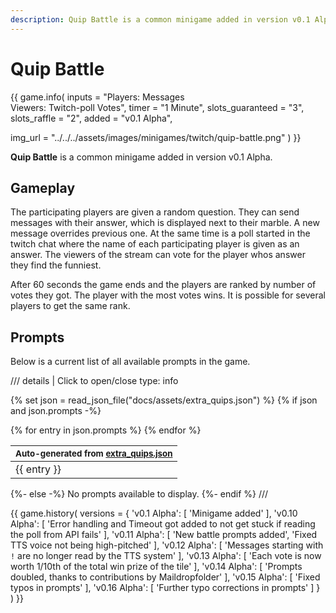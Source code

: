 ```yaml
---
description: Quip Battle is a common minigame added in version v0.1 Alpha.
---
```


# Quip Battle

{{ game.info(
  inputs           = "Players: Messages<br>Viewers: Twitch-poll Votes",
  timer            = "1 Minute",
  slots_guaranteed = "3",
  slots_raffle     = "2",
  added            = "v0.1 Alpha",
  
  img_url = "../../../assets/images/minigames/twitch/quip-battle.png"
) }}

**Quip Battle** is a common minigame added in version v0.1 Alpha.

## Gameplay

The participating players are given a random question. They can send messages with their answer, which is displayed next to their marble. A new message overrides previous one. At the same time is a poll started in the twitch chat where the name of each participating player is given as an answer. The viewers of the stream can vote for the player whos answer they find the funniest.

After 60 seconds the game ends and the players are ranked by number of votes they got. The player with the most votes wins. It is possible for several players to get the same rank.

## Prompts

Below is a current list of all available prompts in the game.  

/// details | Click to open/close
    type: info

{% set json = read_json_file("docs/assets/extra_quips.json") %}
{% if json and json.prompts -%}
  <table>
    <thead>
      <tr>
        <th><small>Auto-generated from <a href="https://github.com/chaosleaguewiki/chaosleaguewiki.github.io/blob/main/docs/assets/extra_quips.json" target="_blank" rel="nofollow">extra_quips.json</a></small></th>
      </tr>
    </thead>
    <tbody>
      {% for entry in json.prompts %}
        <tr>
          <td>{{ entry }}</td>
        </tr>
      {% endfor %}
    </tbody>
  </table>
{%- else -%}
  No prompts available to display.
{%- endif %}
///

{{ game.history(
  versions = {
    'v0.1 Alpha': [
      'Minigame added'
    ],
    'v0.10 Alpha': [
      'Error handling and Timeout got added to not get stuck if reading the poll from API fails'
    ],
    'v0.11 Alpha': [
      'New battle prompts added',
      'Fixed TTS voice not being high-pitched'
    ],
    'v0.12 Alpha': [
      'Messages starting with <code>!</code> are no longer read by the TTS system'
    ],
    'v0.13 Alpha': [
      'Each vote is now worth 1/10th of the total win prize of the tile'
    ],
    'v0.14 Alpha': [
      'Prompts doubled, thanks to contributions by Maildropfolder'
    ],
    'v0.15 Alpha': [
      'Fixed typos in prompts'
    ],
    'v0.16 Alpha': [
      'Further typo corrections in prompts'
    ]
  }
) }}
